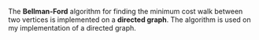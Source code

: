 The **Bellman-Ford** algorithm for finding the minimum cost walk between two vertices is implemented on a **directed graph**.
The algorithm is used on my implementation of a directed graph.
